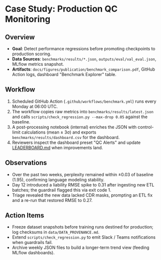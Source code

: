 # Case Study: Production QC Monitoring

## Overview

- **Goal**: Detect performance regressions before promoting checkpoints to production scoring.
- **Data Sources**: `benchmarks/results/*.json`, `outputs/eval/val_eval.json`, MLflow metrics snapshot.
- **Artifacts**: `docs/figures/publication/benchmark_comparison.pdf`, GitHub Action logs, dashboard "Benchmark Explorer" table.

## Workflow
1. Scheduled GitHub Action (`.github/workflows/benchmark.yml`) runs every Monday at 06:00 UTC.
2. The workflow copies raw metrics into `benchmarks/results/latest.json` and calls `scripts/check_regression.py --max-drop 0.05` against the baseline.
3. A post-processing notebook (internal) enriches the JSON with control-limit calculations (mean ± 3σ) and exports `benchmarks/results/dashboard.csv` for the dashboard.
4. Reviewers inspect the dashboard preset "QC Alerts" and update [LEADERBOARD.md](../../LEADERBOARD.md) when improvements land.

## Observations
- Over the past two weeks, perplexity remained within ±0.03 of baseline (1.95), confirming language modeling stability.
- Day 12 introduced a liability RMSE spike to 0.31 after ingesting new ETL batches; the guardrail flagged this via exit code 1.
- Triage revealed the new data lacked CDR masks, prompting an ETL fix and a re-run that restored RMSE to 0.27.

## Action Items
- Freeze dataset snapshots before training runs destined for production; log checksums in `data/DATA_PROVENANCE.md`.
- Extend `scripts/check_regression.py` to emit Slack / Teams notifications when guardrails fail.
- Archive weekly JSON files to build a longer-term trend view (feeding MLflow dashboards).
